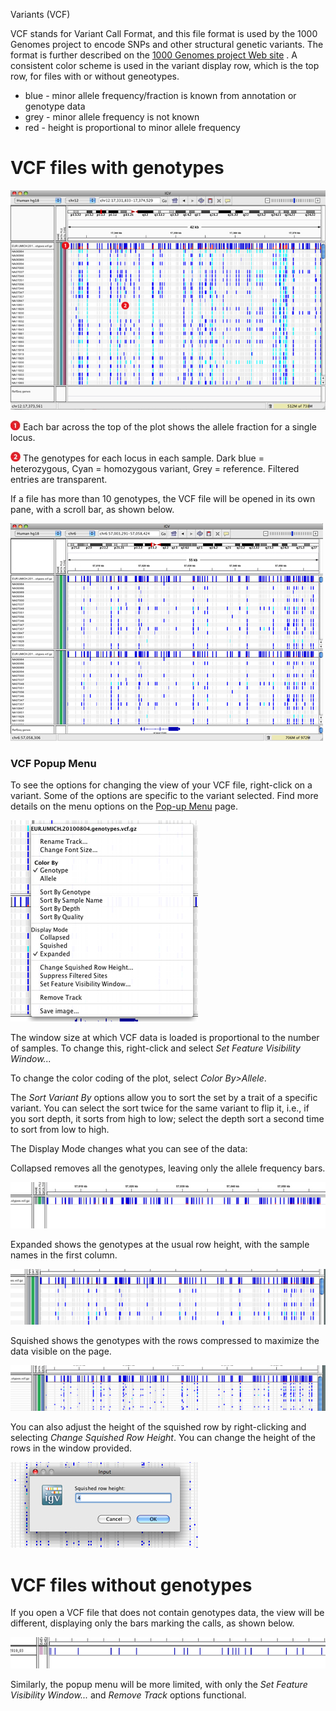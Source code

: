 <!---
The page title should not go in the menu
-->
<p class="page-title"> Variants (VCF) </p>

VCF stands for Variant Call Format, and this file format is used by the 1000 Genomes project to encode SNPs and other
structural genetic variants. The format is further described on
the [1000 Genomes project Web site](http://www.1000genomes.org/wiki/Analysis/Variant%20Call%20Format/VCF%20%28Variant%20Call%20Format%29%20version%204.0/encoding-structural-variants)
.
A consistent color scheme is used in the variant display row, which is the top row, for files with or without geneotypes.

* blue - minor allele frequency/fraction is known from annotation or genotype data
* grey - minor allele frequency is not known
* red - height is proportional to minor allele frequency

# VCF files with genotypes

[![](../img/vcfwgenotypes.jpg)](../img/vcfwgenotypes.jpg)

![](../img/callout_1.jpg) Each bar across the top of the plot shows the allele fraction for a single locus.

![](../img/callout_2.jpg) The genotypes for each locus in each sample. Dark blue = heterozygous, Cyan = homozygous
variant, Grey = reference. Filtered entries are transparent.

If a file has more than 10 genotypes, the VCF file will be opened in its own pane, with a scroll bar, as shown below.

[![](../img/vcf_panes.jpg)](../img/vcf_panes.jpg)

### VCF Popup Menu

To see the options for changing the view of your VCF file, right-click on a variant. Some of the options are specific to
the variant selected. Find more details on the menu options on
the [Pop-up Menu](http://www.broadinstitute.org/software/igv/PopupMenus#VCF) page.

![](../img/vcf_rcpopup.jpg)

The window size at which VCF data is loaded is proportional to the number of samples. To change this, right-click and
select _Set Feature Visibility Window..._

To change the color coding of the plot, select _Color By>Allele_.

The _Sort Variant By_ options allow you to sort the set by a trait of a specific variant. You can select the sort twice
for the same variant to flip it, i.e., if you sort depth, it sorts from high to low; select the depth sort a second time
to sort from low to high.

The Display Mode changes what you can see of the data:

Collapsed removes all the genotypes, leaving only the allele frequency bars.

[![](../img/vcf_collapsed.jpg)](../img/vcf_collapsed.jpg)

Expanded shows the genotypes at the usual row height, with the sample names in the first column.

[![](../img/vcf_expanded.jpg)](../img/vcf_expanded.jpg)

Squished shows the genotypes with the rows compressed to maximize the data visible on the page.

[![](../img/vcf_squished.jpg)](../img/vcf_squished.jpg)

You can also adjust the height of the squished row by right-clicking and selecting _Change Squished Row Height_. You can
change the height of the rows in the window provided.

![](../img/vcf_squishedrowht.jpg)

# VCF files without genotypes

If you open a VCF file that does not contain genotypes data, the view will be different, displaying only the bars
marking the calls, as shown below.

![](../img/vcf_nogeno.jpg)

Similarly, the popup menu will be more limited, with only the _Set Feature Visibility Window..._ and _Remove Track_
options functional.